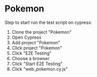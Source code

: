 # Pokemon
Step to start run the test script on cypress:
1. Clone the project "Pokemon"
2. Open Cypress
3. Add project "Pokemon"
4. Click project "Pokemon"
5. Click "E2E Testing"
6. Choose a browser
7. Click "Start E2E Testing"
8. Click "web_pokemon.cy.js"
